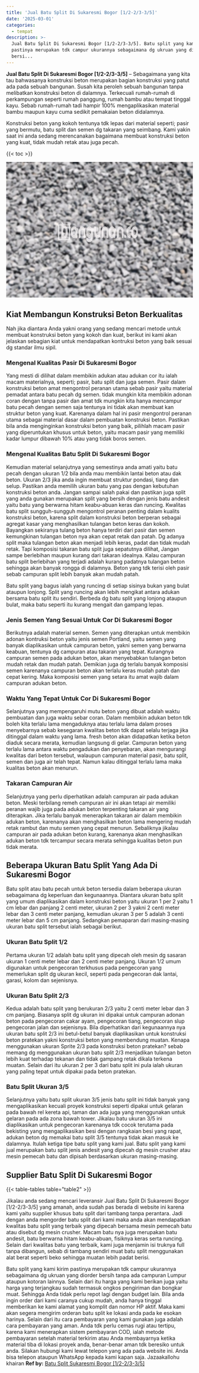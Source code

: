 ```yaml
---
title: 'Jual Batu Split Di Sukaresmi Bogor [1/2-2/3-3/5]'
date: '2025-03-01'
categories:
  - tempat
description: >-
  Jual Batu Split Di Sukaresmi Bogor [1/2-2/3-3/5]. Batu split yang kami kirim
  pastinya merupakan tdk campur ukurannya sebagaimana dg ukruan yang diorder
  bersi...
---
```


**Jual Batu Split Di Sukaresmi Bogor \[1/2-2/3-3/5\]** – Sebagaimana yang kita tau bahwasanya konstruksi beton merupakan bagian konstruksi yang patut ada pada sebuah bangunan. Susah kita peroleh sebuah bangunan tanpa melibatkan konstruksi beton di dalamnya. Terkecuali rumah-rumah di perkampungan seperti rumah panggung, rumah bambu atau tempat tinggal kayu. Sebab rumah-rumah tadi hampir 100% mengaplikasikan material bambu maupun kayu cuma sedikit pemakaian beton didalamnya.

Konstruksi beton yang kokoh tentunya tdk lepas dari material seperti; pasir yang bermutu, batu split dan semen dg takaran yang seimbang. Kami yakin saat ini anda sedang merencanakan bagaimana membuat konstruksi beton yang kuat, tidak mudah retak atau juga pecah.

{{< toc >}}

![Jual Batu Split Di Sukaresmi Bogor [1/2-2/3-3/5]](/images/jual-batu-split-39.png)

## Kiat Membangun Konstruksi Beton Berkualitas

Nah jika diantara Anda yakni orang yang sedang mencari metode untuk membuat konstruksi beton yang kokoh dan kuat, berikut ini kami akan jelaskan sebagian kiat untuk mendapatkan kontruksi beton yang baik sesuai dg standar ilmu sipil.

### Mengenal Kualitas Pasir Di Sukaresmi Bogor

Yang mesti di dilihat dalam membikin adukan atau adukan cor itu ialah macam materialnya, seperti; pasir, batu split dan juga semen. Pasir dalam konstruksi beton amat mengontrol peranan utama sebab pasir yaitu material pemadat antara batu pecah dg semen. tidak mungkin kita membikin adonan coran dengan tanpa pasir dan amat tdk mungkin kita hanya mencampur batu pecah dengan semen saja tentunya ini tidak akan membuat kan struktur beton yang kuat. Karenanya dalam hal ini pasir mengontrol peranan utama sebagai material dasar dalam pembuatan konstruksi beton. Pastikan bila anda menginginkan konstruksi beton yang baik, pilihlah macam pasir yang diperuntukan khusus untuk beton, yaitu macam pasir yang memiliki kadar lumpur dibawah 10% atau yang tidak boros semen.

### Mengenal Kualitas Batu Split Di Sukaresmi Bogor

Kemudian material selanjutnya yang semestinya anda amati yaitu batu pecah dengan ukuran 1/2 bila anda mau membikin lantai beton atau dak beton. Ukuran 2/3 jika anda ingin membuat struktur pondasi, tiang dan selup. Pastikan anda memilih ukuran batu yang pas dengan kebutuhan konstruksi beton anda. Jangan sampai salah pakai dan pastikan juga split yang anda gunakan merupakan split yang bersih dengan jenis batu andesit yaitu batu yang berwarna hitam keabu-abuan keras dan runcing. Kwalitas batu split sungguh-sungguh mengontrol peranan penting dalam kualits konstruksi beton, karena split dalam konstruksi beton berperan sebagai agregat kasar yang menghasilkan tulangan beton keras dan kokoh. Bayangkan sekiranya tulang beton hanya terdiri dari pasir dan semen kemungkinan tulangan beton nya akan cepat retak dan patah. Dg adanya split maka tulangan beton akan menjadi lebih keras, padat dan tidak mudah retak. Tapi komposisi takaran batu split juga sepatutnya dilihat, Jangan sampe berlebihan maupun kurang dari takaran idealnya. Kalau campuran batu split berlebihan yang terjadi adalah kurang padatnya tulangan beton sehingga akan banyak rongga di dalamnya. Beton yang tdk terisi oleh pasir sebab campuran split lebih banyak akan mudah patah.

Batu split yang bagus ialah yang runcing di setiap sisinya bukan yang bulat ataupun lonjong. Split yang runcing akan lebih mengikat antara adukan bersama batu split itu sendiri. Berbeda dg batu split yang lonjong ataupun bulat, maka batu seperti itu kurang mengait dan gampang lepas.

### Jenis Semen Yang Sesuai Untuk Cor Di Sukaresmi Bogor

Berikutnya adalah material semen. Semen yang diterapkan untuk membikin adonan kontruksi beton yaitu jenis semen Portland, yaitu semen yang banyak diaplikasikan untuk campuran beton, yakni semen yang berwarna keabuan, tentunya dg campuran atau takaran yang tepat. Kurangnya campuran semen pada adukan beton, akan menyebabkan tulangan beton mudah retak dan mudah patah. Demikian juga dg terlalu banyak komposisi semen karenanya campuran beton akan terlalu keras mudah patah dan cepat kering. Maka komposisi semen yang setara itu amat wajib dalam campuran adukan beton.

### Waktu Yang Tepat Untuk Cor Di Sukaresmi Bogor

Selanjutnya yang mempengaruhi mutu beton yang dibuat adalah waktu pembuatan dan juga waktu sebar coran. Dalam membikin adukan beton tdk boleh kita terlalu lama mengaduknya atau terlalu lama dalam proses menyebarnya sebab kesegaran kwalitas beton tdk dapat selalu terjaga jika ditinggal dalam waktu yang lama. fresh beton akan didapatkan ketika beton diaduk secara merata, kemudian langsung di gelar. Campuran beton yang terlalu lama antara waktu pengadukan dan penyebaran, akan mengurangi kwalitas dari beton tersebut, walaupun campuran material pasir, batu split, semen dan juga air telah tepat. Namun kalau ditinggal terlalu lama maka kualitas beton akan menurun.

### Takaran Campuran Air

Selanjutnya yang perlu diperhatikan adalah campuran air pada adukan beton. Meski terbilang remeh campuran air ini akan tetapi air memiliki peranan wajib juga pada adukan beton terpenting takaran air yang diterapkan. Jika terlalu banyak menerapkan takaran air dalam membikin adukan beton, karenanya akan menghasilkan beton lama mengering mudah retak rambut dan mutu semen yang cepat menurun. Sebaliknya jikalau campuran air pada adukan beton kurang, karenanya akan menghasilkan adukan beton tdk tercampur secara merata sehingga kualitas beton pun tidak merata.

## Beberapa Ukuran Batu Split Yang Ada Di Sukaresmi Bogor

Batu split atau batu pecah untuk beton tersedia dalam beberapa ukuran sebagaimana dg keperluan dan kegunaannya. Diantara ukuran batu split yang umum diaplikasikan dalam konstruksi beton yaitu ukuran 1 per 2 yaitu 1 cm lebar dan panjang 2 centi meter, ukuran 2 per 3 yakni 2 centi meter lebar dan 3 centi meter panjang, kemudian ukuran 3 per 5 adalah 3 centi meter lebar dan 5 cm panjang. Sedangkan pemaparan dari masing-masing ukuran batu split tersebut ialah sebagai berikut.

### Ukuran Batu Split 1/2

Pertama ukuran 1/2 adalah batu split yang dipecah oleh mesin dg sasaran ukuran 1 centi meter lebar dan 2 centi meter panjang. Ukuran 1/2 umum digunakan untuk pengecoran terkhusus pada pengecoran yang memerlukan split dg ukuran kecil, seperti pada pengecoran dak lantai, garasi, kolom dan sejenisnya.

### Ukuran Batu Split 2/3

Kedua adalah batu split yang berukuran 2/3 yaitu 2 centi meter lebar dan 3 cm panjang. Biasanya split dg ukuran ini dipakai untuk campuran adonan beton pada pengecoran cakar ayam, pengecoran tiang, pengecoran slup pengecoran jalan dan sejenisnya. Bila diperhatikan dari kegunaannya nya ukuran batu split 2/3 ini betul-betul banyak diaplikasikan untuk konstruksi beton pratekan yakni konstruksi beton yang membendung muatan. Kenapa menggunakan ukuran Sprite 2/3 pada konstruksi beton pratekan? sebab memang dg menggunakan ukuran batu split 2/3 menjadikan tulangan beton lebih kuat terhadap tekanan dan tidak gampang retak dikala terkena muatan. Selain dari itu ukuran 2 per 3 dari batu split ini pula ialah ukuran yang paling tepat untuk dipakai pada beton pratekan.

### Batu Split Ukuran 3/5

Selanjutnya yaitu batu split ukuran 3/5 jenis batu split ini tidak banyak yang mengaplikasikan kecuali proyek konstruksi seperti dipakai untuk gelaran pada bawah rel kereta api, taman dan ada juga yang menggunakan untuk gelaran pada ada zona bawah tower. Jikalau batu ukuran 3/5 ini diaplikasikan untuk pengecoran karenanya tdk cocok terutama pada bekisting yang mengaplikasikan besi dengan rangkaian besi yang rapat, adukan beton dg memakai batu split 3/5 tentunya tidak akan masuk ke dalamnya. Itulah ketiga tipe batu split yang kami jual. Batu split yang kami jual merupakan batu split jenis andesit yang dipecah dg mesin crusher atau mesin pemecah batu dan dipisah berdasarkan ukuran masing-masing.

## Supplier Batu Split Di Sukaresmi Bogor

{{< table-tables table="table2" >}}

Jikalau anda sedang mencari leveransir Jual Batu Split Di Sukaresmi Bogor \[1/2-2/3-3/5\] yang amanah, anda sudah pas berada di website ini karena kami yaitu supplier khusus batu split dari tambang tanpa perantara. Jadi dengan anda mengorder batu split dari kami maka anda akan mendapatkan kwalitas batu split yang terbaik yang dipecah bersama mesin pemecah batu atau disebut dg mesin crusher. Macam batu nya juga merupakan batu andesit, batu berwarna hitam keabu-abuan, fisiknya keras serta runcing. Selain dari kwalitas batu yang terbaik, kami juga menjamin isi truknya full tanpa dibangun, sebab di tambang sendiri muat batu split menggunakan alat berat seperti beko sehingga muatan lebih padat berisi.

Batu split yang kami kirim pastinya merupakan tdk campur ukurannya sebagaimana dg ukruan yang diorder bersih tanpa ada campuran Lumpur ataupun kotoran lainnya. Selain dari itu harga yang kami berikan juga yaitu harga yang terjangkau sudah termasuk ongkos pengiriman dan bongkar muat. Sehingga Anda tidak perlu repot lagi dengan budget lain. Bila anda ingin order dari kami caranya cukup mudah, anda hanya tinggal memberikan ke kami alamat yang komplit dan nomor HP aktif. Maka kami akan segera mengirim orderan batu split ke lokasi anda pada ke esokan harinya. Selain dari itu cara pembayaran yang kami gunakan juga adalah cara pembayaran yang aman. Anda tdk perlu cemas rugi atau tertipu, karena kami menerapkan sistem pembayaran COD, ialah metode pembayaran setelah material terkirim atau Anda membayarnya ketika material tiba di lokasi proyek anda, benar-benar aman tdk beresiko untuk anda. Silakan hubungi kami lewat telepon yang ada pada website ini. Anda bisa telepon ataupun WhatsApp kepada kami kapan saja. Jazaakallohu khairan
**Ref by:** [Batu Split Sukaresmi Bogor [1/2-2/3-3/5]](https://id.wikipedia.org/wiki/Batu)

